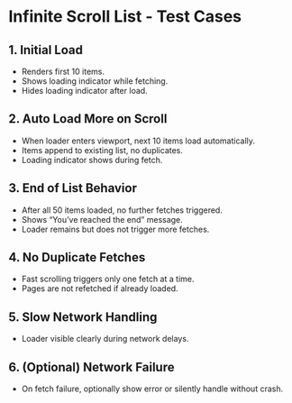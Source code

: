 # Infinite Scroll List - Test Cases

## 1. Initial Load
- Renders first 10 items.
- Shows loading indicator while fetching.
- Hides loading indicator after load.

## 2. Auto Load More on Scroll
- When loader enters viewport, next 10 items load automatically.
- Items append to existing list, no duplicates.
- Loading indicator shows during fetch.

## 3. End of List Behavior
- After all 50 items loaded, no further fetches triggered.
- Shows “You’ve reached the end” message.
- Loader remains but does not trigger more fetches.

## 4. No Duplicate Fetches
- Fast scrolling triggers only one fetch at a time.
- Pages are not refetched if already loaded.

## 5. Slow Network Handling
- Loader visible clearly during network delays.

## 6. (Optional) Network Failure
- On fetch failure, optionally show error or silently handle without crash.

